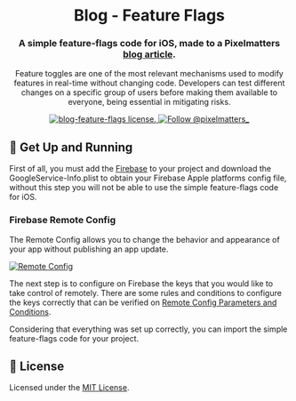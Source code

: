 <h1 align="center">
  Blog - Feature Flags
</h1>

<h3 align="center">
  A simple feature-flags code for iOS, made to a Pixelmatters <a href="https://www.pixelmatters.com/blog/feature-toggle-a-hands-on-guide-to-start-using-it" target="_blank">blog article</a>.
</h3>

<p align="center">
Feature toggles are one of the most relevant mechanisms used to modify features in real-time without changing code. Developers can test different changes on a specific group of users before making them available to everyone, being essential in mitigating risks.
</p>

<p align="center">
  <a href="https://github.com/Pixelmatters/blog-feature-flags/blob/main/LICENSE">
    <img src="https://img.shields.io/npm/l/@pixelmatters/blog-feature-flags" alt="blog-feature-flags license." />
  </a>
  <a href="https://twitter.com/intent/follow?screen_name=pixelmatters_">
    <img src="https://img.shields.io/twitter/follow/pixelmatters_.svg?label=Follow%20@pixelmatters_" alt="Follow @pixelmatters_" />
  </a>
</p>

## 🚀 Get Up and Running

First of all, you must add the [Firebase](https://firebase.google.com/docs/ios/setup) to your project and download the GoogleService-Info.plist to obtain your Firebase Apple platforms config file, without this step you will not be able to use the simple feature-flags code for iOS.

### Firebase Remote Config

The Remote Config allows you to change the behavior and appearance of your app without publishing an app update.

[![Remote Config](https://img.youtube.com/vi/_CXXVFPO6f0/0.jpg)](https://www.youtube.com/watch?v=_CXXVFPO6f0)

The next step is to configure on Firebase the keys that you would like to take control of remotely. There are some rules and conditions to configure the keys correctly that can be verified on [Remote Config Parameters and Conditions](https://firebase.google.com/docs/remote-config/parameters).

Considering that everything was set up correctly, you can import the simple feature-flags code for your project.

## 📝 License

Licensed under the [MIT License](./LICENSE).
